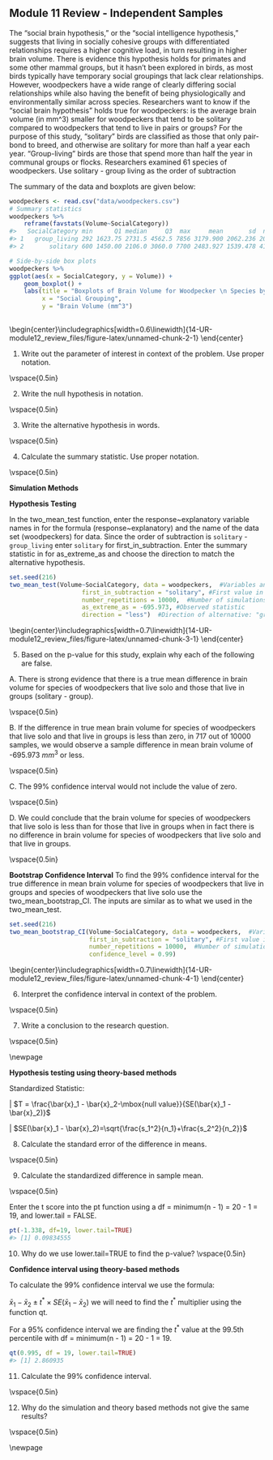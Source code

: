 ## Module 11 Review - Independent Samples

The “social brain hypothesis,” or the “social intelligence hypothesis,” suggests that living in socially cohesive groups with differentiated relationships requires a higher cognitive load, in turn resulting in higher brain volume. There is evidence this hypothesis holds for primates and some other mammal groups, but it hasn’t been explored in birds, as most birds typically have temporary social groupings that lack clear relationships. However, woodpeckers have a wide range of clearly differing social relationships while also having the benefit of being physiologically and environmentally similar across species. Researchers want to know if the “social brain hypothesis” holds true for woodpeckers: is the average brain volume (in mm^3) smaller for woodpeckers that tend to be solitary compared to woodpeckers that tend to live in pairs or groups? For the purpose of this study, “solitary” birds are classified as those that only pair-bond to breed, and otherwise are solitary for more than half a year each year. “Group-living” birds are those that spend more than half the year in communal groups or flocks. Researchers examined 61 species of woodpeckers.  Use solitary - group living as the order of subtraction

The summary of the data and boxplots are given below:


``` r
woodpeckers <- read.csv("data/woodpeckers.csv")
# Summary statistics
woodpeckers %>% 
    reframe(favstats(Volume~SocialCategory))
#>   SocialCategory min      Q1 median     Q3  max     mean       sd  n missing
#> 1   group_living 292 1623.75 2731.5 4562.5 7856 3179.900 2062.236 20       0
#> 2       solitary 600 1450.00 2106.0 3060.0 7700 2483.927 1539.478 41       0
```


``` r
# Side-by-side box plots
woodpeckers %>%
ggplot(aes(x = SocialCategory, y = Volume)) +
    geom_boxplot() + 
    labs(title = "Boxplots of Brain Volume for Woodpecker \n Species by Social Grouping",
         x = "Social Grouping", 
         y = "Brain Volume (mm^3") 
  
```



\begin{center}\includegraphics[width=0.6\linewidth]{14-UR-module12_review_files/figure-latex/unnamed-chunk-2-1} \end{center}

1. Write out the parameter of interest in context of the problem.  Use proper notation.

\vspace{0.5in}

2.  Write the null hypothesis in notation.

\vspace{0.5in}

3. Write the alternative hypothesis in words.

\vspace{0.5in}

4.  Calculate the summary statistic.  Use proper notation.

\vspace{0.5in}

**Simulation Methods**

**Hypothesis Testing**

In the two_mean_test function, enter the response~explanatory variable names in for the formula (response~explanatory) and the name of the data set (woodpeckers) for data.  Since the order of subtraction is `solitary` - `group_living` enter `solitary` for first_in_subtraction.  Enter the summary statistic in for as_extreme_as and choose the direction to match the alternative hypothesis.


``` r
set.seed(216)
two_mean_test(Volume~SocialCategory, data = woodpeckers,  #Variables and data
                    first_in_subtraction = "solitary", #First value in order of subtraction
                    number_repetitions = 10000,  #Number of simulations
                    as_extreme_as = -695.973, #Observed statistic
                    direction = "less")  #Direction of alternative: "greater", "less", or "two-sided"
```



\begin{center}\includegraphics[width=0.7\linewidth]{14-UR-module12_review_files/figure-latex/unnamed-chunk-3-1} \end{center}

5.  Based on the p-value for this study, explain why each of the following are false.

A.	There is strong evidence that there is a true mean difference in brain volume for species of woodpeckers that live solo and those that live in groups (solitary - group).

\vspace{0.5in}

B.	If the difference in true mean brain volume for species of woodpeckers that live solo and  that live in groups is less than zero, in 717 out of 10000 samples, we would observe a sample difference in mean brain volume of -695.973 $mm^3$ or less.

\vspace{0.5in}

C.	The 99% confidence interval would not include the value of zero.

\vspace{0.5in}

D.	We could conclude that the brain volume for species of woodpeckers that live solo is less than for those that live in groups when in fact there is no difference in brain volume for species of woodpeckers that live solo and that live in groups.

\vspace{0.5in}

**Bootstrap Confidence Interval**
To find the 99% confidence interval for the true difference in mean brain volume for species of woodpeckers that live in groups and species of woodpeckers that live solo use the two_mean_bootstrap_CI.  The inputs are similar as to what we used in the two_mean_test.


``` r
set.seed(216)
two_mean_bootstrap_CI(Volume~SocialCategory, data = woodpeckers,  #Variables and data
                      first_in_subtraction = "solitary", #First value in order of subtraction
                      number_repetitions = 10000,  #Number of simulations
                      confidence_level = 0.99)
```



\begin{center}\includegraphics[width=0.7\linewidth]{14-UR-module12_review_files/figure-latex/unnamed-chunk-4-1} \end{center}

6. Interpret the confidence interval in context of the problem.

\vspace{0.5in}

7.  Write a conclusion to the research question.

\vspace{0.5in}

\newpage

**Hypothesis testing using theory-based methods**

Standardized Statistic:

|     $T = \frac{\bar{x}_1 - \bar{x}_2-\mbox{null value}}{SE(\bar{x}_1 - \bar{x}_2)}$

|     $SE(\bar{x}_1 - \bar{x}_2)=\sqrt{\frac{s_1^2}{n_1}+\frac{s_2^2}{n_2}}$

8.  Calculate the standard error of the difference in means.

\vspace{0.5in}

9.  Calculate the standardized difference in sample mean.

\vspace{0.5in}

Enter the t score into the pt function using a df = minimum(n - 1) = 20 - 1 = 19, and lower.tail = FALSE.  


``` r
pt(-1.338, df=19, lower.tail=TRUE)
#> [1] 0.09834555
```

10.  Why do we use lower.tail=TRUE to find the p-value?
\vspace{0.5in}

**Confidence interval using theory-based methods**

To calculate the 99% confidence interval we use the formula:

$\bar{x}_1- \bar{x}_2\pm t^* \times SE(\bar{x}_1- \bar{x}_2)$ we will need to find the $t^*$ multiplier using the function qt.  

For a 95% confidence interval we are finding the $t^*$ value at the 99.5th percentile with df = minimum(n - 1) = 20 - 1 = 19.


``` r
qt(0.995, df = 19, lower.tail=TRUE)
#> [1] 2.860935
```

11.  Calculate the 99% confidence interval.

\vspace{0.5in}

12. Why do the simulation and theory based methods not give the same results?

\vspace{0.5in}


\newpage
